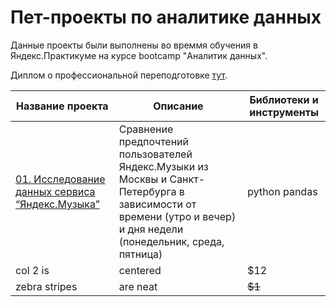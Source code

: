 # Пет-проекты по аналитике данных

Данные проекты были выполнены во времмя обучения в Яндекс.Практикуме на курсе bootcamp "Аналитик данных".

Диплом о профессиональной переподготовке [тут](https://yadi.sk/i/rHr4WItojEIu8g).

| Название проекта  | Описание  | Библиотеки и инструменты |
|------------- |---------------| ------------- |
| [01. Исследование данных сервиса “Яндекс.Музыка”](https://github.com/saiaanastashkova/data_analytics_projects/tree/main/01_music_app)      | Сравнение предпочтений пользователей Яндекс.Музыки из Москвы и Санкт-Петербурга в зависимости от времени (утро и вечер) и дня недели (понедельник, среда, пятница) |   python pandas  |
| col 2 is      | centered        |         $12   |
| zebra stripes | are neat        |        ~~$1~~ |

